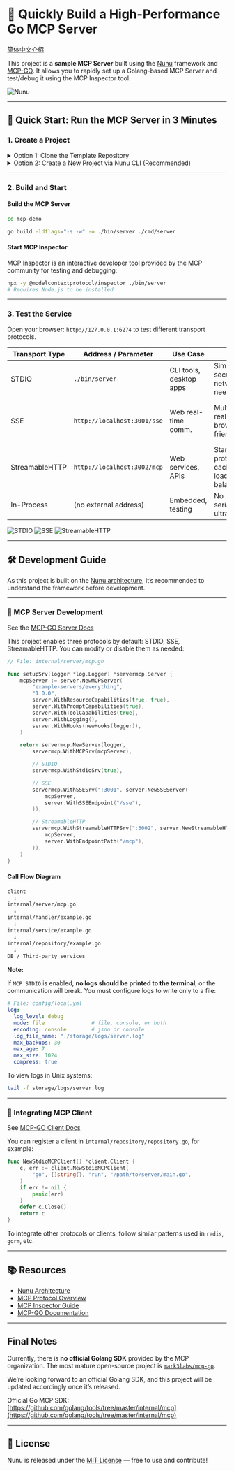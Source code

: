 # 🚀 Quickly Build a High-Performance Go MCP Server

[简体中文介绍](https://github.com/go-nunu/nunu-layout-mcp/blob/main/README_zh.md)

This project is a **sample MCP Server** built using the [Nunu](https://github.com/go-nunu/nunu) framework and [MCP-GO](https://github.com/model-context-protocol/mcp-go). It allows you to rapidly set up a Golang-based MCP Server and test/debug it using the MCP Inspector tool.

![Nunu](https://github.com/go-nunu/nunu/blob/main/.github/assets/banner.png)

---

## 🚀 Quick Start: Run the MCP Server in 3 Minutes

### 1. Create a Project

<details>
<summary>Option 1: Clone the Template Repository</summary>

```bash
git clone https://github.com/go-nunu/nunu-layout-mcp.git
# Note: The default project name is nunu-layout-mcp
```

</details>

<details>
<summary>Option 2: Create a New Project via Nunu CLI (Recommended)</summary>

```bash
go install github.com/go-nunu/nunu@latest

nunu new mcp-demo -r https://github.com/go-nunu/nunu-layout-mcp.git
```

</details>

---

### 2. Build and Start

#### Build the MCP Server

```bash
cd mcp-demo

go build -ldflags="-s -w" -o ./bin/server ./cmd/server
```

#### Start MCP Inspector

MCP Inspector is an interactive developer tool provided by the MCP community for testing and debugging:

```bash
npx -y @modelcontextprotocol/inspector ./bin/server
# Requires Node.js to be installed
```

---

### 3. Test the Service

Open your browser: `http://127.0.0.1:6274` to test different transport protocols.

| Transport Type | Address / Parameter         | Use Case                | Pros                                        | Cons                                   |
| -------------- | --------------------------- | ----------------------- | ------------------------------------------- | -------------------------------------- |
| STDIO          | `./bin/server`              | CLI tools, desktop apps | Simple, secure, no network needed           | Local only, single client              |
| SSE            | `http://localhost:3001/sse` | Web real-time comm.     | Multi-client, real-time, browser friendly   | HTTP overhead, server-to-client only   |
| StreamableHTTP | `http://localhost:3002/mcp` | Web services, APIs      | Standard protocol, caching & load balancing | No real-time support, slightly complex |
| In-Process     | (no external address)       | Embedded, testing       | No serialization, ultra-fast                | In-process only                        |

![STDIO](https://github.com/go-nunu/nunu/blob/main/.github/assets/mcp/stdio.png)
![SSE](https://github.com/go-nunu/nunu/blob/main/.github/assets/mcp/sse.png)
![StreamableHTTP](https://github.com/go-nunu/nunu/blob/main/.github/assets/mcp/http.png)

---

## 🛠️ Development Guide

As this project is built on the [Nunu architecture](https://github.com/go-nunu/nunu/blob/main/docs/zh/architecture.md), it’s recommended to understand the framework before development.

---

### 📡 MCP Server Development

See the [MCP-GO Server Docs](https://mcp-go.dev/server)

This project enables three protocols by default: STDIO, SSE, StreamableHTTP. You can modify or disable them as needed:

```go
// File: internal/server/mcp.go

func setupSrv(logger *log.Logger) *servermcp.Server {
	mcpServer := server.NewMCPServer(
		"example-servers/everything",
		"1.0.0",
		server.WithResourceCapabilities(true, true),
		server.WithPromptCapabilities(true),
		server.WithToolCapabilities(true),
		server.WithLogging(),
		server.WithHooks(newHooks(logger)),
	)

	return servermcp.NewServer(logger,
		servermcp.WithMCPSrv(mcpServer),

		// STDIO
		servermcp.WithStdioSrv(true),

		// SSE
		servermcp.WithSSESrv(":3001", server.NewSSEServer(
			mcpServer,
			server.WithSSEEndpoint("/sse"),
		)),

		// StreamableHTTP
		servermcp.WithStreamableHTTPSrv(":3002", server.NewStreamableHTTPServer(
			mcpServer,
			server.WithEndpointPath("/mcp"),
		)),
	)
}
```

#### Call Flow Diagram

```txt
client
  ↓
internal/server/mcp.go
  ↓
internal/handler/example.go
  ↓
internal/service/example.go
  ↓
internal/repository/example.go
  ↓
DB / Third-party services
```

**Note:**

If `MCP STDIO` is enabled, **no logs should be printed to the terminal**, or the communication will break. You must configure logs to write only to a file:

```yaml
# File: config/local.yml
log:
  log_level: debug
  mode: file               # file, console, or both
  encoding: console        # json or console
  log_file_name: "./storage/logs/server.log"
  max_backups: 30
  max_age: 7
  max_size: 1024
  compress: true
```

To view logs in Unix systems:

```bash
tail -f storage/logs/server.log
```

---

### 🤝 Integrating MCP Client

See [MCP-GO Client Docs](https://mcp-go.dev/clients)

You can register a client in `internal/repository/repository.go`, for example:

```go
func NewStdioMCPClient() *client.Client {
	c, err := client.NewStdioMCPClient(
		"go", []string{}, "run", "/path/to/server/main.go",
	)
	if err != nil {
		panic(err)
	}
	defer c.Close()
	return c
}
```

To integrate other protocols or clients, follow similar patterns used in `redis`, `gorm`, etc.

---

## 📚 Resources

* [Nunu Architecture](https://github.com/go-nunu/nunu/blob/main/docs/zh/architecture.md)
* [MCP Protocol Overview](https://modelcontextprotocol.io/docs/protocol/overview)
* [MCP Inspector Guide](https://modelcontextprotocol.io/docs/tools/inspector)
* [MCP-GO Documentation](https://mcp-go.dev/getting-started)

---

## Final Notes

Currently, there is **no official Golang SDK** provided by the MCP organization. The most mature open-source project is [`mark3labs/mcp-go`](https://github.com/mark3labs/mcp-go).

We’re looking forward to an official Golang SDK, and this project will be updated accordingly once it’s released.

Official Go MCP SDK: [https://github.com/golang/tools/tree/master/internal/mcp](https://github.com/golang/tools/tree/master/internal/mcp)

---

## 📄 License

Nunu is released under the [MIT License](LICENSE) — free to use and contribute!

